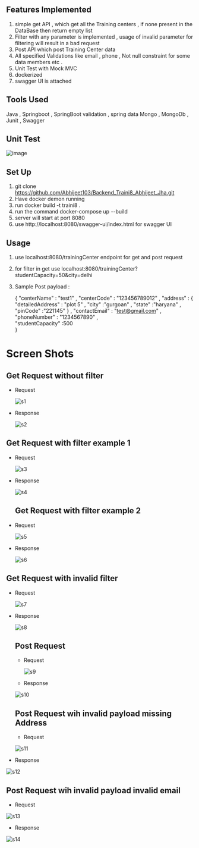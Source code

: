 ## Features Implemented 

1) simple get API ,  which get all the Training centers , if none present in the DataBase then return empty list
2) Filter  with any parameter is implemented , usage of invalid parameter for filtering will result in a bad request
3) Post API which post Training Center data 
4) All specified Validations like email , phone  , Not null constraint  for some   data members etc .  
5) Unit Test with Mock MVC 
6) dockerized 
7) swagger UI is attached

## Tools Used

Java  , Springboot  , SpringBoot validation  , spring data Mongo ,  MongoDb  , Junit  , Swagger 

## Unit Test 
![image](https://github.com/Abhijeet103/Backend_Traini8_Abhijeet_Jha/assets/93581505/593ad915-a67e-4163-8b9a-8434450bb0ea)



## Set Up 
1) git clone https://github.com/Abhijeet103/Backend_Traini8_Abhijeet_Jha.git
2) Have docker demon running
3) run docker build -t traini8 .
4) run the command  docker-compose up --build     
5) server will  start at port 8080
6) use  http://localhost:8080/swagger-ui/index.html  for swagger UI

## Usage
1) use localhost:8080/trainingCenter  endpoint for get and post request  
2) for filter in get use localhost:8080/trainingCenter?studentCapacity=50&city=delhi
3) Sample Post payload  :
   
   {
    "centerName" : "test1" ,
    "centerCode" : "123456789012" ,
    "address" : {
                    "detailedAddress" : "plot 5" ,
                    "city" :"gurgoan" ,
                    "state" :"haryana" ,
                    "pinCode" :"221145"
                } ,
    "contactEmail" : "test@gmail.com" ,
    "phoneNumber" : "1234567890" ,  
    "studentCapacity" :500    
}










# Screen Shots 



## Get Request without filter  
* Request
  
  ![s1](https://github.com/Abhijeet103/Backend_Traini8_Abhijeet_Jha/assets/93581505/8d401720-6245-4fef-a3fb-f950164f4e9b)

* Response

  ![s2](https://github.com/Abhijeet103/Backend_Traini8_Abhijeet_Jha/assets/93581505/22293648-793a-4c43-a042-3bbf49cef8ba)


## Get Request with filter example 1
* Request

  ![s3](https://github.com/Abhijeet103/Backend_Traini8_Abhijeet_Jha/assets/93581505/a1e2a6ce-70d0-4af3-9419-e0b5f9a92e59)

* Response

  ![s4](https://github.com/Abhijeet103/Backend_Traini8_Abhijeet_Jha/assets/93581505/7d4bbd3c-03da-4cf6-be31-d6d13daf192c)


  ## Get Request with filter example 2
* Request

    ![s5](https://github.com/Abhijeet103/Backend_Traini8_Abhijeet_Jha/assets/93581505/bdc740de-3e5a-4033-a00f-a60b530b1ac5)

* Response

    ![s6](https://github.com/Abhijeet103/Backend_Traini8_Abhijeet_Jha/assets/93581505/901d3ddc-39a9-43ec-b2c8-d8b30669ff46)


## Get Request with invalid filter 
* Request

  ![s7](https://github.com/Abhijeet103/Backend_Traini8_Abhijeet_Jha/assets/93581505/bbe1296b-e916-4ca7-a16a-15a85ac58f95)

* Response

  ![s8](https://github.com/Abhijeet103/Backend_Traini8_Abhijeet_Jha/assets/93581505/c27c56e0-3c63-43c6-b215-2267804b759d)


  ## Post Request

  * Request

    ![s9](https://github.com/Abhijeet103/Backend_Traini8_Abhijeet_Jha/assets/93581505/d3247c72-96b2-4482-9653-794a4c24cb48)


  * Response  


   ![s10](https://github.com/Abhijeet103/Backend_Traini8_Abhijeet_Jha/assets/93581505/08965b83-189f-45bf-b869-747a1bafb1ed)


  ## Post Request wih invalid  payload missing Address

  * Request 

  ![s11](https://github.com/Abhijeet103/Backend_Traini8_Abhijeet_Jha/assets/93581505/d7f28c15-f540-488d-8d60-6f8646884fa9)

  
* Response

![s12](https://github.com/Abhijeet103/Backend_Traini8_Abhijeet_Jha/assets/93581505/3bc241c9-5f6a-4e6b-a4e8-fce3132fc8f7)

  ## Post Request wih invalid  payload invalid email

* Request
  
![s13](https://github.com/Abhijeet103/Backend_Traini8_Abhijeet_Jha/assets/93581505/be805fcb-2b50-44d5-865f-46049159d70a)

* Response
    
![s14](https://github.com/Abhijeet103/Backend_Traini8_Abhijeet_Jha/assets/93581505/1eac4501-2746-426f-8806-8e40b782f03a)







